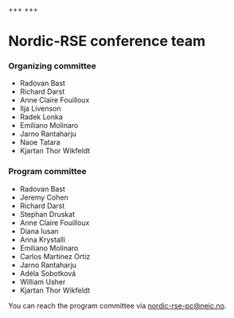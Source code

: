+++
+++

# Nordic-RSE conference team


### Organizing committee

- Radovan Bast
- Richard Darst
- Anne Claire Fouilloux
- Ilja Livenson
- Radek Lonka
- Emiliano Molinaro
- Jarno Rantaharju
- Naoe Tatara
- Kjartan Thor Wikfeldt


### Program committee

- Radovan Bast
- Jeremy Cohen
- Richard Darst
- Stephan Druskat
- Anne Claire Fouilloux
- Diana Iusan
- Anna Krystalli
- Emiliano Molinaro
- Carlos Martinez Ortiz
- Jarno Rantaharju
- Adéla Sobotková
- William Usher
- Kjartan Thor Wikfeldt

You can reach the program committee via
[nordic-rse-pc@neic.no](nordic-rse-pc@neic.no).
